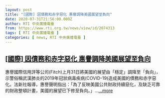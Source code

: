 ```yaml
---
layout: post
title: "[國際] 因債務和赤字惡化 惠譽調降美國展望至負向"
date: 2020-07-31T21:56:00.000Z
author: RTI 中央廣播電臺
from: https://www.rti.org.tw/news/view/id/2074313
tags: [ RTI 中央廣播電臺 ]
categories: [ news, RTI 中央廣播電臺 ]
---
```

<!--1596232560000-->
[[國際] 因債務和赤字惡化 惠譽調降美國展望至負向](https://www.rti.org.tw/news/view/id/2074313)
------

<div>
惠譽國際信用評等公司(Fitch)上月31日將美國的展望由「穩定」調降至「負向」，示警俗稱武漢肺炎的2019年冠狀病毒疾病(COVID-19)造成美國的債務和赤字惡化。法新社報導，惠譽聲明指出：「為了反映美國公共財政持續惡化，及缺乏可靠的財政整頓計畫，美國的展望已下修至負向。」...<a target="_blank" href="https://www.rti.org.tw/news/view/id/2074313">...more</a>
</div>
